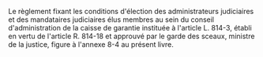 
  
Le règlement fixant les conditions d'élection des administrateurs judiciaires et des mandataires judiciaires élus membres au sein du conseil d'administration de la caisse de garantie instituée à l'article L. 814-3, établi en vertu de l'article R. 814-18 et approuvé par le garde des sceaux, ministre de la justice, figure à l'annexe 8-4 au présent livre.

